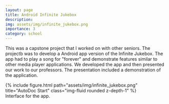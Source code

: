 ```yaml
---
layout: page
title: Android Infinite Jukebox
description: 
img: assets/img/infinite_jukebox.png
importance: 3
category: school
---
```


This was a capstone project that I worked on with other seniors. The projectb was to develop a Android app version of the Infinite Jukebox. The app had to play a song for "forever" and demonstrate features similar to other media player applications. We developed the app and then presented our work to our professors. The presentation included a demonstration of the application.

<div class="row justify-content-center">
    <div class="col-sm mt-3 mt-md-0">
        {% include figure.html path="assets/img/infinite_jukebox.png" title="AutoDoc Start" class="img-fluid rounded z-depth-1" %}
    </div>
</div>
<div class="caption">
    Interface for the app.
</div>
